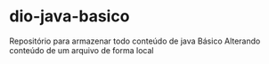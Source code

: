 # dio-java-basico
Repositório para armazenar todo conteúdo de java Básico 
Alterando conteúdo de um arquivo de forma local
